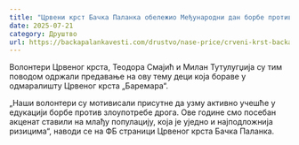 ```yaml
---
title: "Црвени крст Бачка Паланка обележио Међународни дан борбе против злоупотребе и кријумчарења дроге"
date: 2025-07-21
category: Друштво
url: https://backapalankavesti.com/drustvo/nase-price/crveni-krst-backa-palanka-obelezio-medjunarodni-dan-borbe-protiv-zloupotrebe-i-krijumcarenja-droge/
---
```


Волонтери Црвеног крста, Теодора Смајић и Милан Тутулугџија су тим поводом одржали предавање на ову тему деци која бораве у одмаралишту Црвеног крста „Баремара“.

„Наши волонтери су мотивисали присутне да узму активно учешће у едукацији борбе против злоупотребе дрога. Ове године смо посебан акценат ставили на млађу популацију, која је уједно и најподложнија ризицима“, наводи се на ФБ страници Црвеног крста Бачка Паланка.
